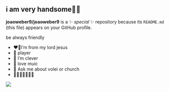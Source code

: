 ## i am very handsome💛💚 


**joaoweber9/joaoweber9** is a ✨ _special_ ✨ repository because its `README.md` (this file) appears on your GitHub profile.

be always friendly

- ❤️‍🔥I’m from my  lord jesus
- 🏐 player 
- 📓 I’m clever
- 🎵 love muic
- 💬 Ask me about volei or church
- 💛💙🤎💚🤍💜🧡

![](https://media1.tenor.com/m/2uHb6pCDQSMAAAAC/happy-birthday.gif)

